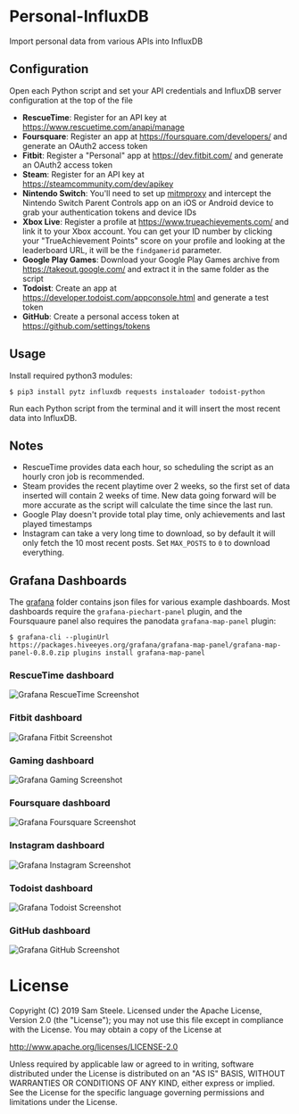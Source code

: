 # Personal-InfluxDB
Import personal data from various APIs into InfluxDB

## Configuration
Open each Python script and set your API credentials and InfluxDB server configuration at the top of the file

* __RescueTime__: Register for an API key at https://www.rescuetime.com/anapi/manage
* __Foursquare__: Register an app at https://foursquare.com/developers/ and generate an OAuth2 access token
* __Fitbit__: Register a "Personal" app at https://dev.fitbit.com/ and generate an OAuth2 access token
* __Steam__: Register for an API key at https://steamcommunity.com/dev/apikey
* __Nintendo Switch__: You'll need to set up [mitmproxy](https://mitmproxy.org/) and intercept the Nintendo Switch Parent Controls app on an iOS or Android device to grab your authentication tokens and device IDs
* __Xbox Live__: Register a profile at https://www.trueachievements.com/ and link it to your Xbox account. You can get your ID number by clicking your "TrueAchievement Points" score on your profile and looking at the leaderboard URL, it will be the `findgamerid` parameter.
* __Google Play Games__: Download your Google Play Games archive from https://takeout.google.com/ and extract it in the same folder as the script
* __Todoist__: Create an app at https://developer.todoist.com/appconsole.html and generate a test token
* __GitHub__: Create a personal access token at https://github.com/settings/tokens

## Usage
Install required python3 modules:
```
$ pip3 install pytz influxdb requests instaloader todoist-python
```

Run each Python script from the terminal and it will insert the most recent data into InfluxDB.

## Notes
* RescueTime provides data each hour, so scheduling the script as an hourly cron job is recommended.
* Steam provides the recent playtime over 2 weeks, so the first set of data inserted will contain 2 weeks of time.  New data going forward will be more accurate as the script will calculate the time since the last run.
* Google Play doesn't provide total play time, only achievements and last played timestamps
* Instagram can take a very long time to download, so by default it will only fetch the 10 most recent posts.  Set `MAX_POSTS` to `0` to download everything.

## Grafana Dashboards
The [grafana](grafana/) folder contains json files for various example dashboards.
Most dashboards require the `grafana-piechart-panel` plugin, and the Foursquaure panel also requires the panodata `grafana-map-panel` plugin:
```
$ grafana-cli --pluginUrl https://packages.hiveeyes.org/grafana/grafana-map-panel/grafana-map-panel-0.8.0.zip plugins install grafana-map-panel
```

### RescueTime dashboard
![Grafana RescueTime Screenshot](https://raw.githubusercontent.com/c99koder/personal-influxdb/master/screenshots/grafana-rescuetime.png)

### Fitbit dashboard
![Grafana Fitbit Screenshot](https://raw.githubusercontent.com/c99koder/personal-influxdb/master/screenshots/grafana-fitbit.png)

### Gaming dashboard
![Grafana Gaming Screenshot](https://raw.githubusercontent.com/c99koder/personal-influxdb/master/screenshots/grafana-gaming.png)

### Foursquare dashboard
![Grafana Foursquare Screenshot](https://raw.githubusercontent.com/c99koder/personal-influxdb/master/screenshots/grafana-foursquare.png)

### Instagram dashboard
![Grafana Instagram Screenshot](https://raw.githubusercontent.com/c99koder/personal-influxdb/master/screenshots/grafana-instagram.png)

### Todoist dashboard
![Grafana Todoist Screenshot](https://raw.githubusercontent.com/c99koder/personal-influxdb/master/screenshots/grafana-todoist.png)

### GitHub dashboard
![Grafana GitHub Screenshot](https://raw.githubusercontent.com/c99koder/personal-influxdb/master/screenshots/grafana-github.png)

# License

Copyright (C) 2019 Sam Steele. Licensed under the Apache License, Version 2.0 (the "License"); you may not use this file except in compliance with the License. You may obtain a copy of the License at

http://www.apache.org/licenses/LICENSE-2.0

Unless required by applicable law or agreed to in writing, software distributed under the License is distributed on an "AS IS" BASIS, WITHOUT WARRANTIES OR CONDITIONS OF ANY KIND, either express or implied. See the License for the specific language governing permissions and limitations under the License.
